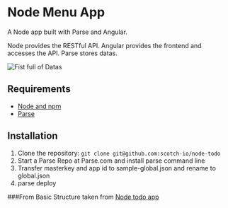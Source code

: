 # Node Menu App

A Node app built with Parse and Angular.

Node provides the RESTful API. Angular provides the frontend and accesses the API. Parse stores datas.

![Fist full of Datas](http://1.bp.blogspot.com/-f9Fcx2DH3j0/UfhSdDJgRXI/AAAAAAAAA_I/KaYjmr-RHuY/s1600/ST+TNG+A+Fistful+of+Datas+5.jpg)

## Requirements

- [Node and npm](http://nodejs.org)
- [Parse](http://www.parse.com)

## Installation

1. Clone the repository: `git clone git@github.com:scotch-io/node-todo`
2. Start a Parse Repo at Parse.com and install parse command line
3. Transfer masterkey and app id to sample-global.json and rename to global.json
4. parse deploy


###From
Basic Structure taken from [Node todo app](http://scotch.io/series/node-and-angular-to-do-app)